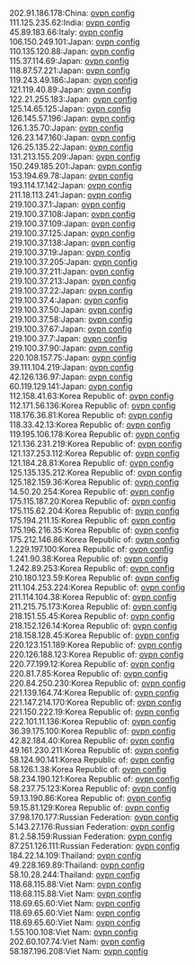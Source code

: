 202.91.186.178:China: [ovpn config](vpn/202_91_186_178.ovpn)  
111.125.235.62:India: [ovpn config](vpn/111_125_235_62.ovpn)  
45.89.183.66:Italy: [ovpn config](vpn/45_89_183_66.ovpn)  
106.150.249.101:Japan: [ovpn config](vpn/106_150_249_101.ovpn)  
110.135.120.88:Japan: [ovpn config](vpn/110_135_120_88.ovpn)  
115.37.114.69:Japan: [ovpn config](vpn/115_37_114_69.ovpn)  
118.87.57.221:Japan: [ovpn config](vpn/118_87_57_221.ovpn)  
119.243.49.186:Japan: [ovpn config](vpn/119_243_49_186.ovpn)  
121.119.40.89:Japan: [ovpn config](vpn/121_119_40_89.ovpn)  
122.21.255.183:Japan: [ovpn config](vpn/122_21_255_183.ovpn)  
125.14.65.125:Japan: [ovpn config](vpn/125_14_65_125.ovpn)  
126.145.57.196:Japan: [ovpn config](vpn/126_145_57_196.ovpn)  
126.1.35.70:Japan: [ovpn config](vpn/126_1_35_70.ovpn)  
126.23.147.160:Japan: [ovpn config](vpn/126_23_147_160.ovpn)  
126.25.135.22:Japan: [ovpn config](vpn/126_25_135_22.ovpn)  
131.213.155.209:Japan: [ovpn config](vpn/131_213_155_209.ovpn)  
150.249.185.201:Japan: [ovpn config](vpn/150_249_185_201.ovpn)  
153.194.69.78:Japan: [ovpn config](vpn/153_194_69_78.ovpn)  
193.114.17.142:Japan: [ovpn config](vpn/193_114_17_142.ovpn)  
211.18.113.241:Japan: [ovpn config](vpn/211_18_113_241.ovpn)  
219.100.37.1:Japan: [ovpn config](vpn/219_100_37_1.ovpn)  
219.100.37.108:Japan: [ovpn config](vpn/219_100_37_108.ovpn)  
219.100.37.109:Japan: [ovpn config](vpn/219_100_37_109.ovpn)  
219.100.37.125:Japan: [ovpn config](vpn/219_100_37_125.ovpn)  
219.100.37.138:Japan: [ovpn config](vpn/219_100_37_138.ovpn)  
219.100.37.19:Japan: [ovpn config](vpn/219_100_37_19.ovpn)  
219.100.37.205:Japan: [ovpn config](vpn/219_100_37_205.ovpn)  
219.100.37.211:Japan: [ovpn config](vpn/219_100_37_211.ovpn)  
219.100.37.213:Japan: [ovpn config](vpn/219_100_37_213.ovpn)  
219.100.37.22:Japan: [ovpn config](vpn/219_100_37_22.ovpn)  
219.100.37.4:Japan: [ovpn config](vpn/219_100_37_4.ovpn)  
219.100.37.50:Japan: [ovpn config](vpn/219_100_37_50.ovpn)  
219.100.37.58:Japan: [ovpn config](vpn/219_100_37_58.ovpn)  
219.100.37.67:Japan: [ovpn config](vpn/219_100_37_67.ovpn)  
219.100.37.7:Japan: [ovpn config](vpn/219_100_37_7.ovpn)  
219.100.37.90:Japan: [ovpn config](vpn/219_100_37_90.ovpn)  
220.108.157.75:Japan: [ovpn config](vpn/220_108_157_75.ovpn)  
39.111.104.219:Japan: [ovpn config](vpn/39_111_104_219.ovpn)  
42.126.136.97:Japan: [ovpn config](vpn/42_126_136_97.ovpn)  
60.119.129.141:Japan: [ovpn config](vpn/60_119_129_141.ovpn)  
112.158.41.63:Korea Republic of: [ovpn config](vpn/112_158_41_63.ovpn)  
112.171.56.136:Korea Republic of: [ovpn config](vpn/112_171_56_136.ovpn)  
118.176.36.81:Korea Republic of: [ovpn config](vpn/118_176_36_81.ovpn)  
118.33.42.13:Korea Republic of: [ovpn config](vpn/118_33_42_13.ovpn)  
119.195.106.178:Korea Republic of: [ovpn config](vpn/119_195_106_178.ovpn)  
121.136.231.219:Korea Republic of: [ovpn config](vpn/121_136_231_219.ovpn)  
121.137.253.112:Korea Republic of: [ovpn config](vpn/121_137_253_112.ovpn)  
121.184.28.81:Korea Republic of: [ovpn config](vpn/121_184_28_81.ovpn)  
125.135.135.212:Korea Republic of: [ovpn config](vpn/125_135_135_212.ovpn)  
125.182.159.36:Korea Republic of: [ovpn config](vpn/125_182_159_36.ovpn)  
14.50.20.254:Korea Republic of: [ovpn config](vpn/14_50_20_254.ovpn)  
175.115.187.20:Korea Republic of: [ovpn config](vpn/175_115_187_20.ovpn)  
175.115.62.204:Korea Republic of: [ovpn config](vpn/175_115_62_204.ovpn)  
175.194.211.15:Korea Republic of: [ovpn config](vpn/175_194_211_15.ovpn)  
175.196.216.35:Korea Republic of: [ovpn config](vpn/175_196_216_35.ovpn)  
175.212.146.86:Korea Republic of: [ovpn config](vpn/175_212_146_86.ovpn)  
1.229.197.100:Korea Republic of: [ovpn config](vpn/1_229_197_100.ovpn)  
1.241.90.38:Korea Republic of: [ovpn config](vpn/1_241_90_38.ovpn)  
1.242.89.253:Korea Republic of: [ovpn config](vpn/1_242_89_253.ovpn)  
210.180.123.59:Korea Republic of: [ovpn config](vpn/210_180_123_59.ovpn)  
211.104.253.224:Korea Republic of: [ovpn config](vpn/211_104_253_224.ovpn)  
211.114.104.38:Korea Republic of: [ovpn config](vpn/211_114_104_38.ovpn)  
211.215.75.173:Korea Republic of: [ovpn config](vpn/211_215_75_173.ovpn)  
218.151.55.45:Korea Republic of: [ovpn config](vpn/218_151_55_45.ovpn)  
218.152.126.14:Korea Republic of: [ovpn config](vpn/218_152_126_14.ovpn)  
218.158.128.45:Korea Republic of: [ovpn config](vpn/218_158_128_45.ovpn)  
220.123.151.189:Korea Republic of: [ovpn config](vpn/220_123_151_189.ovpn)  
220.126.188.123:Korea Republic of: [ovpn config](vpn/220_126_188_123.ovpn)  
220.77.199.12:Korea Republic of: [ovpn config](vpn/220_77_199_12.ovpn)  
220.81.7.85:Korea Republic of: [ovpn config](vpn/220_81_7_85.ovpn)  
220.84.250.230:Korea Republic of: [ovpn config](vpn/220_84_250_230.ovpn)  
221.139.164.74:Korea Republic of: [ovpn config](vpn/221_139_164_74.ovpn)  
221.147.214.170:Korea Republic of: [ovpn config](vpn/221_147_214_170.ovpn)  
221.150.222.19:Korea Republic of: [ovpn config](vpn/221_150_222_19.ovpn)  
222.101.11.136:Korea Republic of: [ovpn config](vpn/222_101_11_136.ovpn)  
36.39.175.100:Korea Republic of: [ovpn config](vpn/36_39_175_100.ovpn)  
42.82.184.40:Korea Republic of: [ovpn config](vpn/42_82_184_40.ovpn)  
49.161.230.211:Korea Republic of: [ovpn config](vpn/49_161_230_211.ovpn)  
58.124.90.141:Korea Republic of: [ovpn config](vpn/58_124_90_141.ovpn)  
58.126.1.38:Korea Republic of: [ovpn config](vpn/58_126_1_38.ovpn)  
58.234.190.121:Korea Republic of: [ovpn config](vpn/58_234_190_121.ovpn)  
58.237.75.123:Korea Republic of: [ovpn config](vpn/58_237_75_123.ovpn)  
59.13.190.86:Korea Republic of: [ovpn config](vpn/59_13_190_86.ovpn)  
59.15.81.129:Korea Republic of: [ovpn config](vpn/59_15_81_129.ovpn)  
37.98.170.177:Russian Federation: [ovpn config](vpn/37_98_170_177.ovpn)  
5.143.27.176:Russian Federation: [ovpn config](vpn/5_143_27_176.ovpn)  
81.2.58.159:Russian Federation: [ovpn config](vpn/81_2_58_159.ovpn)  
87.251.126.111:Russian Federation: [ovpn config](vpn/87_251_126_111.ovpn)  
184.22.14.109:Thailand: [ovpn config](vpn/184_22_14_109.ovpn)  
49.228.169.89:Thailand: [ovpn config](vpn/49_228_169_89.ovpn)  
58.10.28.244:Thailand: [ovpn config](vpn/58_10_28_244.ovpn)  
118.68.115.88:Viet Nam: [ovpn config](vpn/118_68_115_88.ovpn)  
118.68.115.88:Viet Nam: [ovpn config](vpn/118_68_115_88.ovpn)  
118.69.65.60:Viet Nam: [ovpn config](vpn/118_69_65_60.ovpn)  
118.69.65.60:Viet Nam: [ovpn config](vpn/118_69_65_60.ovpn)  
118.69.65.60:Viet Nam: [ovpn config](vpn/118_69_65_60.ovpn)  
1.55.100.108:Viet Nam: [ovpn config](vpn/1_55_100_108.ovpn)  
202.60.107.74:Viet Nam: [ovpn config](vpn/202_60_107_74.ovpn)  
58.187.196.208:Viet Nam: [ovpn config](vpn/58_187_196_208.ovpn)  
